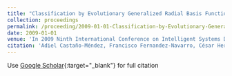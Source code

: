 ```yaml
---
title: "Classification by Evolutionary Generalized Radial Basis Functions"
collection: proceedings
permalink: /proceeding/2009-01-01-Classification-by-Evolutionary-Generalized-Radial-Basis-Functions
date: 2009-01-01
venue: 'In 2009 Ninth International Conference on Intelligent Systems Design and Applications (ISDA09)'
citation: 'Adiel Castaño-Méndez, Francisco Fernandez-Navarro, César Hervás-Martínez, M.M. García, **Pedro Antonio Gutiérrez**, &quot;Classification by Evolutionary Generalized Radial Basis Functions.&quot; In 2009 Ninth International Conference on Intelligent Systems Design and Applications (ISDA09), 2009, pp.203--208.'
---
```

Use [Google Scholar](https://scholar.google.com/scholar?q=Classification+by+Evolutionary+Generalized+Radial+Basis+Functions){:target="_blank"} for full citation